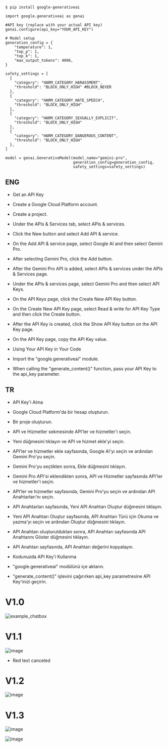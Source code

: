 ```
$ pip install google-generativeai
```

```
import google.generativeai as genai

#API key (replace with your actual API key)
genai.configure(api_key="YOUR_API_KEY")

# Model setup
generation_config = {
    "temperature": 1,
    "top_p": 1,
    "top_k": 1,
    "max_output_tokens": 4096,
}

safety_settings = [
  {
    "category": "HARM_CATEGORY_HARASSMENT",
    "threshold": "BLOCK_ONLY_HIGH" #BLOCK_NEVER
  },
  {
    "category": "HARM_CATEGORY_HATE_SPEECH",
    "threshold": "BLOCK_ONLY_HIGH"
  },
  {
    "category": "HARM_CATEGORY_SEXUALLY_EXPLICIT",
    "threshold": "BLOCK_ONLY_HIGH"
  },
  {
    "category": "HARM_CATEGORY_DANGEROUS_CONTENT",
    "threshold": "BLOCK_ONLY_HIGH"
  },
]

model = genai.GenerativeModel(model_name="gemini-pro",
                              generation_config=generation_config,
                              safety_settings=safety_settings)
```


## ENG

* Get an API Key
* Create a Google Cloud Platform account.
* Create a project.
* Under the APIs & Services tab, select APIs & services.
* Click the New button and select Add API & service.
* On the Add API & service page, select Google AI and then select Gemini Pro.
* After selecting Gemini Pro, click the Add button.
* After the Gemini Pro API is added, select APIs & services under the APIs & Services page.
* Under the APIs & services page, select Gemini Pro and then select API Keys.
* On the API Keys page, click the Create New API Key button.
* On the Create New API Key page, select Read & write for API Key Type and then click the Create button.
* After the API Key is created, click the Show API Key button on the API Key page.
* On the API Key page, copy the API Key value.
* Using Your API Key in Your Code
  
* Import the "google.generativeai" module.
* When calling the "generate_content()" function, pass your API Key to the api_key parameter.

## TR

* API Key'i Alma
* Google Cloud Platform'da bir hesap oluşturun.
* Bir proje oluşturun.
* API ve Hizmetler sekmesinde API'ler ve hizmetler'i seçin.
* Yeni düğmesini tıklayın ve API ve hizmet ekle'yi seçin.
* API'ler ve hizmetler ekle sayfasında, Google AI'yı seçin ve ardından Gemini Pro'yu seçin.
* Gemini Pro'yu seçtikten sonra, Ekle düğmesini tıklayın.
* Gemini Pro API'si eklendikten sonra, API ve Hizmetler sayfasında API'ler ve hizmetler'i seçin.
* API'ler ve hizmetler sayfasında, Gemini Pro'yu seçin ve ardından API Anahtarları'nı seçin.
* API Anahtarları sayfasında, Yeni API Anahtarı Oluştur düğmesini tıklayın.
* Yeni API Anahtarı Oluştur sayfasında, API Anahtarı Türü için Okuma ve yazma'yı seçin ve ardından Oluştur düğmesini tıklayın.
* API Anahtarı oluşturulduktan sonra, API Anahtarı sayfasında API Anahtarını Göster düğmesini tıklayın.
* API Anahtarı sayfasında, API Anahtarı değerini kopyalayın.
* Kodunuzda API Key'i Kullanma

* "google.generativeai" modülünü içe aktarın.
* "generate_content()" işlevini çağırırken api_key parametresine API Key'inizi geçirin.

# V1.0

![example_chatbox](https://github.com/mrrsayarr/Used-gemini-pro-with-Python-GUI/assets/64076325/eb628e5e-880a-4ccd-93b5-e821d19cd5bc)

# V1.1

![image](https://github.com/mrrsayarr/Used-gemini-pro-with-Python-GUI/assets/64076325/d491680d-afaa-4951-9334-b89eef08a227)

* Red text canceled

# V1.2

![image](https://github.com/mrrsayarr/Used-gemini-pro-with-Python-GUI/assets/64076325/d25a373a-3179-4248-87f5-35b03f0f2a6e)

# V1.3

![image](https://github.com/mrrsayarr/Used-gemini-pro-with-Python-GUI/assets/64076325/245eeb24-8251-47bd-b356-8423336f94f7)

![image](https://github.com/mrrsayarr/Used-gemini-pro-with-Python-GUI/assets/64076325/05a0a404-8b84-49a1-8796-163935156314)





